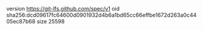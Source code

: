 version https://git-lfs.github.com/spec/v1
oid sha256:dcd09617fc64600d0901932d4b6a1bd65cc66effbe1672d263a0c4405ec87b68
size 25598
